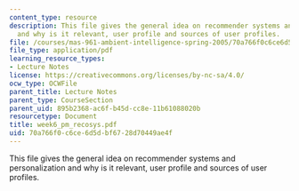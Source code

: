 ```yaml
---
content_type: resource
description: This file gives the general idea on recommender systems and personalization
  and why is it relevant, user profile and sources of user profiles.
file: /courses/mas-961-ambient-intelligence-spring-2005/70a766f0c6ce6d5dbf6728d70449ae4f_week6_pm_recosys.pdf
file_type: application/pdf
learning_resource_types:
- Lecture Notes
license: https://creativecommons.org/licenses/by-nc-sa/4.0/
ocw_type: OCWFile
parent_title: Lecture Notes
parent_type: CourseSection
parent_uid: 895b2368-ac6f-b45d-cc8e-11b61088020b
resourcetype: Document
title: week6_pm_recosys.pdf
uid: 70a766f0-c6ce-6d5d-bf67-28d70449ae4f
---
```

This file gives the general idea on recommender systems and personalization and why is it relevant, user profile and sources of user profiles.